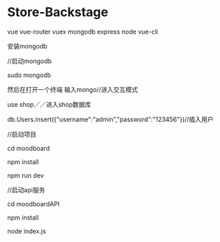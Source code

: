 # Store-Backstage
vue vue-router vuex mongodb express node  vue-cli


安装mongodb

//启动mongodb

sudo mongodb

然后在打开一个终端 输入mongo//进入交互模式

use shop／／进入shop数据库

db.Users.insert({"username":"admin","password":"123456"})//插入用户


//启动项目

cd moodboard

npm install

npm run dev



//启动api服务

cd moodboardAPI

npm install

node index.js
 
